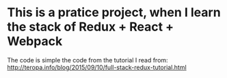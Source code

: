 # This is a pratice project, when I learn the stack of Redux + React + Webpack
The code is simple the code from the tutorial I read from:
http://teropa.info/blog/2015/09/10/full-stack-redux-tutorial.html
